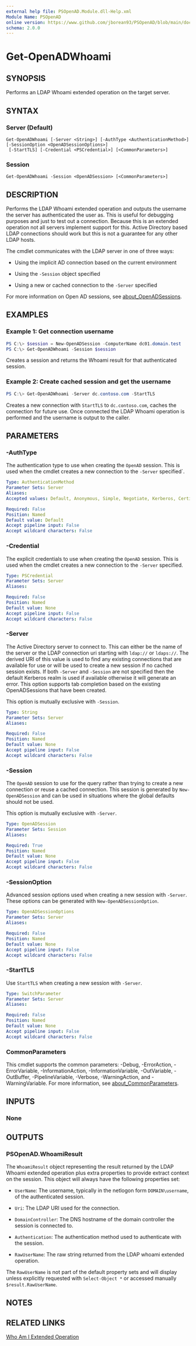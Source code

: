 ```yaml
---
external help file: PSOpenAD.Module.dll-Help.xml
Module Name: PSOpenAD
online version: https://www.github.com/jborean93/PSOpenAD/blob/main/docs/en-US/Get-OpenADWhoami.md
schema: 2.0.0
---
```


# Get-OpenADWhoami

## SYNOPSIS
Performs an LDAP Whoami extended operation on the target server.

## SYNTAX

### Server (Default)
```
Get-OpenADWhoami [-Server <String>] [-AuthType <AuthenticationMethod>] [-SessionOption <OpenADSessionOptions>]
 [-StartTLS] [-Credential <PSCredential>] [<CommonParameters>]
```

### Session
```
Get-OpenADWhoami -Session <OpenADSession> [<CommonParameters>]
```

## DESCRIPTION
Performs the LDAP Whoami extended operation and outputs the username the server has authenticated the user as.
This is useful for debugging purposes and just to test out a connection.
Because this is an extended operation not all servers implement support for this.
Active Directory based LDAP connections should work but this is not a guarantee for any other LDAP hosts.

The cmdlet communicates with the LDAP server in one of three ways:

+ Using the implicit AD connection based on the current environment

+ Using the `-Session` object specified

+ Using a new or cached connection to the `-Server` specified

For more information on Open AD sessions, see [about_OpenADSessions](./about_OpenADSessions.md).

## EXAMPLES

### Example 1: Get connection username
```powershell
PS C:\> $session = New-OpenADSession -ComputerName dc01.domain.test
PS C:\> Get-OpenADWhoami -Session $session
```

Creates a session and returns the Whoami result for that authenticated session.

### Example 2: Create cached session and get the username
```powershell
PS C:\> Get-OpenADWhoami -Server dc.contoso.com -StartTLS
```

Creates a new connection with `StartTLS` to `dc.contoso.com`, caches the connection for future use.
Once connected the LDAP Whoami operation is performed and the username is output to the caller.

## PARAMETERS

### -AuthType
The authentication type to use when creating the `OpenAD` session.
This is used when the cmdlet creates a new connection to the `-Server` specified`.

```yaml
Type: AuthenticationMethod
Parameter Sets: Server
Aliases:
Accepted values: Default, Anonymous, Simple, Negotiate, Kerberos, Certificate

Required: False
Position: Named
Default value: Default
Accept pipeline input: False
Accept wildcard characters: False
```

### -Credential
The explicit credentials to use when creating the `OpenAD` session.
This is used when the cmdlet creates a new connection to the `-Server` specified.

```yaml
Type: PSCredential
Parameter Sets: Server
Aliases:

Required: False
Position: Named
Default value: None
Accept pipeline input: False
Accept wildcard characters: False
```

### -Server
The Active Directory server to connect to.
This can either be the name of the server or the LDAP connection uri starting with `ldap://` or `ldaps://`.
The derived URI of this value is used to find any existing connections that are available for use or will be used to create a new session if no cached session exists.
If both `-Server` and `-Session` are not specified then the default Kerberos realm is used if available otherwise it will generate an error.
This option supports tab completion based on the existing OpenADSessions that have been created.

This option is mutually exclusive with `-Session`.

```yaml
Type: String
Parameter Sets: Server
Aliases:

Required: False
Position: Named
Default value: None
Accept pipeline input: False
Accept wildcard characters: False
```

### -Session
The `OpenAD` session to use for the query rather than trying to create a new connection or reuse a cached connection.
This session is generated by `New-OpenADSession` and can be used in situations where the global defaults should not be used.

This option is mutually exclusive with `-Server`.

```yaml
Type: OpenADSession
Parameter Sets: Session
Aliases:

Required: True
Position: Named
Default value: None
Accept pipeline input: False
Accept wildcard characters: False
```

### -SessionOption
Advanced session options used when creating a new session with `-Server`.
These options can be generated with `New-OpenADSessionOption`.

```yaml
Type: OpenADSessionOptions
Parameter Sets: Server
Aliases:

Required: False
Position: Named
Default value: None
Accept pipeline input: False
Accept wildcard characters: False
```

### -StartTLS
Use `StartTLS` when creating a new session with `-Server`.

```yaml
Type: SwitchParameter
Parameter Sets: Server
Aliases:

Required: False
Position: Named
Default value: None
Accept pipeline input: False
Accept wildcard characters: False
```

### CommonParameters
This cmdlet supports the common parameters: -Debug, -ErrorAction, -ErrorVariable, -InformationAction, -InformationVariable, -OutVariable, -OutBuffer, -PipelineVariable, -Verbose, -WarningAction, and -WarningVariable. For more information, see [about_CommonParameters](http://go.microsoft.com/fwlink/?LinkID=113216).

## INPUTS

### None
## OUTPUTS

### PSOpenAD.WhoamiResult
The `WhoamiResult` object representing the result returned by the LDAP Whoami extended operation plus extra properties to provide extract context on the session. This object will always have the following properties set:

+ `UserName`: The username, typically in the netlogon form `DOMAIN\username`, of the authenticated session.

+ `Uri`: The LDAP URI used for the connection.

+ `DomainController`: The DNS hostname of the domain controller the session is connected to.

+ `Authentication`: The authentication method used to authenticate with the session.

+ `RawUserName`: The raw string returned from the LDAP whoami extended operation.

The `RawUserName` is not part of the default property sets and will display unless explicitly requested with `Select-Object *` or accessed manually `$result.RawUserName`.

## NOTES

## RELATED LINKS

[Who Am I Extended Operation](https://ldapwiki.com/wiki/Who%20Am%20I%20Extended%20Operation)
